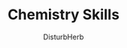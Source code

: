 ---
media: "images/rounds/round_2/chemistry_skills.png"
media_type: image
type: art
title: Chemistry Skills
author: [DisturbHerb]
desc: Swims-Seven-Seas tries their hand at chemistry.
---